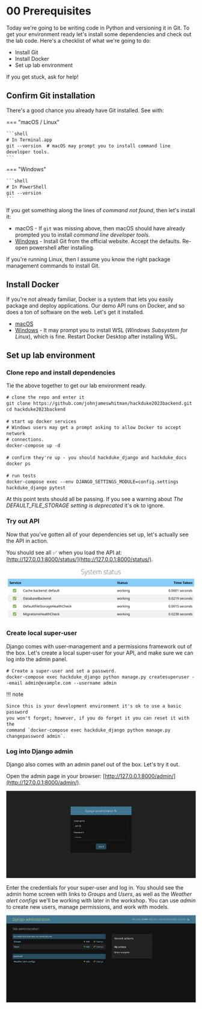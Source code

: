 # 00 Prerequisites

Today we're going to be writing code in Python and versioning it in Git. To get
your environment ready let's install some dependencies and check out the lab
code. Here's a checklist of what we're going to do:

- Install Git
- Install Docker
- Set up lab environment

If you get stuck, ask for help!

## Confirm Git installation

There's a good chance you already have Git installed. See with:

=== "macOS / Linux"

    ```shell
    # In Terminal.app
    git --version  # macOS may prompt you to install command line developer tools.
    ```

=== "Windows"

    ```shell
    # In PowerShell
    git --version
    ```

If you get something along the lines of _command not found_, then let's install
it:

- macOS - If `git` was missing above, then macOS should have already prompted
  you to install _command line developer tools_.
- [Windows](https://git-scm.com/download/win) - Install Git from the official
  website. Accept the defaults. Re-open powershell after installing.

If you're running Linux, then I assume you know the right package management
commands to install Git.

## Install Docker

If you're not already familiar, Docker is a system that lets you easily 
package and deploy applications. Our demo API runs on Docker, and so does a 
ton of software on the web. Let's get it installed.

- [macOS](https://docs.docker.com/desktop/install/mac-install/)
- [Windows](https://docs.docker.com/desktop/install/windows-install/) - It 
  may prompt you to install WSL (_Windows Subsystem for Linux_), which is fine. 
  Restart Docker Desktop after installing WSL.

## Set up lab environment

### Clone repo and install dependencies

Tie the above together to get our lab environment ready.

```shell
# clone the repo and enter it
git clone https://github.com/johnjameswhitman/hackduke2023backend.git
cd hackduke2023backend

# start up docker services
# Windows users may get a prompt asking to allow Docker to accept network 
# connections.
docker-compose up -d

# confirm they're up - you should hackduke_django and hackduke_docs
docker ps

# run tests
docker-compose exec --env DJANGO_SETTINGS_MODULE=config.settings hackduke_django pytest
```

At this point tests should all be passing. If you see a warning about _The 
DEFAULT_FILE_STORAGE setting is deprecated_ it's ok to ignore.

### Try out API

Now that you've gotten all of your dependencies set up, let's actually see 
the API in action.

You should see all :white_check_mark: when you load the API at:
[http://127.0.0.1:8000/status/](http://127.0.0.1:8000/status/).

![API Status](00_prerequisites/api_status.png "API status")

### Create local super-user

Django comes with user-management and a permissions framework out of the box. 
Let's create a local super-user for your API, and make sure we can log into 
the admin panel.

```shell
# Create a super-user and set a password.
docker-compose exec hackduke_django python manage.py createsuperuser --email admin@example.com --username admin
```

!!! note

    Since this is your development environment it's ok to use a basic password
    you won't forget; however, if you do forget it you can reset it with the 
    command `docker-compose exec hackduke_django python manage.py 
    changepassword admin`.

### Log into Django admin

Django also comes with an admin panel out of the box. Let's try it out.

Open the admin page in your browser:
[http://127.0.0.1:8000/admin/](http://127.0.0.1:8000/admin/).

![Admin login](00_prerequisites/admin_login.png "admin login")

Enter the credentials for your super-user and log in. You should see the admin
home screen with links to _Groups_ and _Users_, as well as the _Weather 
alert configs_ we'll be working with later in the workshop. You can use _admin_
to create new users, manage permissions, and work with models.

![Admin home](00_prerequisites/admin_home.png "admin home")
